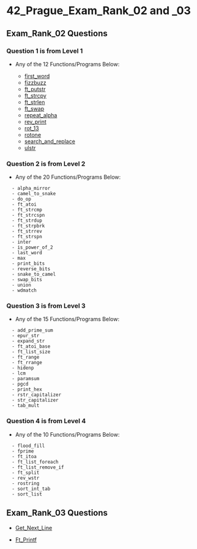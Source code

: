 # 42_Prague_Exam_Rank_02 and _03

## Exam_Rank_02 Questions

### Question 1 is from Level 1
* Any of the 12 Functions/Programs Below:
  
  - [first_word](https://github.com/OnnaMcadva/42_Prague_Exam_Rank_02_and_03/blob/main/Level01/first_word.c)
  - [fizzbuzz](https://github.com/OnnaMcadva/42_Prague_Exam_Rank_02_and_03/blob/main/Level01/fizzbuzz.c)
  - [ft_putstr](https://github.com/OnnaMcadva/42_Prague_Exam_Rank_02_and_03/blob/main/Level01/ft_putstr.c)
  - [ft_strcpy](https://github.com/OnnaMcadva/42_Prague_Exam_Rank_02_and_03/blob/main/Level01/ft_strcpy.c)
  - [ft_strlen](https://github.com/OnnaMcadva/42_Prague_Exam_Rank_02_and_03/blob/main/Level01/ft_strlen.c)
  - [ft_swap](https://github.com/OnnaMcadva/42_Prague_Exam_Rank_02_and_03/blob/main/Level01/ft_swap.c)
  - [repeat_alpha](https://github.com/OnnaMcadva/42_Prague_Exam_Rank_02_and_03/blob/main/Level01/repeat_alpha.c)
  - [rev_print](https://github.com/OnnaMcadva/42_Prague_Exam_Rank_02_and_03/blob/main/Level01/rev_print.c)
  - [rot_13](https://github.com/OnnaMcadva/42_Prague_Exam_Rank_02_and_03/blob/main/Level01/rot_13.c)
  - [rotone](https://github.com/OnnaMcadva/42_Prague_Exam_Rank_02_and_03/blob/main/Level01/rotone.c)
  - [search_and_replace](https://github.com/OnnaMcadva/42_Prague_Exam_Rank_02_and_03/blob/main/Level01/search_and_replace.c)
  - [ulstr](https://github.com/OnnaMcadva/42_Prague_Exam_Rank_02_and_03/blob/main/Level01/ulstr.c)

### Question 2 is from Level 2
* Any of the 20 Functions/Programs Below:
```
  - alpha_mirror
  - camel_to_snake
  - do_op
  - ft_atoi
  - ft_strcmp
  - ft_strcspn
  - ft_strdup
  - ft_strpbrk
  - ft_strrev
  - ft_strspn
  - inter
  - is_power_of_2
  - last_word
  - max
  - print_bits
  - reverse_bits
  - snake_to_camel
  - swap_bits
  - union
  - wdmatch 
```
### Question 3 is from Level 3
* Any of the 15 Functions/Programs Below:
```
  - add_prime_sum
  - epur_str
  - expand_str
  - ft_atoi_base
  - ft_list_size
  - ft_range
  - ft_rrange
  - hidenp
  - lcm
  - paramsum
  - pgcd
  - print_hex
  - rstr_capitalizer
  - str_capitalizer
  - tab_mult 
```
### Question 4 is from Level 4
* Any of the 10 Functions/Programs Below:
```
  - flood_fill
  - fprime
  - ft_itoa
  - ft_list_foreach
  - ft_list_remove_if
  - ft_split
  - rev_wstr
  - rostring
  - sort_int_tab
  - sort_list
```

## Exam_Rank_03 Questions

- [Get_Next_Line](https://github.com/OnnaMcadva/42_Prague_Exam_Rank_02/tree/main/Level04/get_next_line)

- [Ft_Printf](https://github.com/OnnaMcadva/42_Prague_Exam_Rank_02/tree/main/Level04/ft_printf) 
